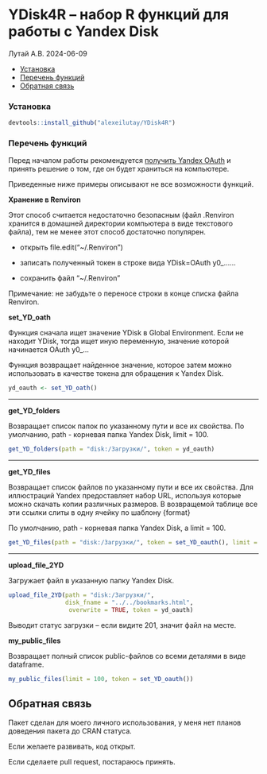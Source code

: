 YDisk4R – набор R функций для работы с Yandex Disk
================
Лутай А.В.
2024-06-09

-   [Установка](#установка)
-   [Перечень функций](#перечень-функций)
-   [Обратная связь](#обратная-связь)

### Установка

``` r
devtools::install_github("alexeilutay/YDisk4R")
```

### Перечень функций

Перед началом работы рекомендуется [получить Yandex
OAuth](https://yandex.ru/dev/id/doc/ru/register-client) и принять
решение о том, где он будет храниться на компьютере.

Приведенные ниже примеры описывают не все возможности функций.

**Хранение в Renviron**

Этот способ считается недостаточно безопасным (файл .Renviron хранится в
домашней директории компьютера в виде текстового файла), тем не менее
этот способ достаточно популярен.

-   открыть file.edit(“\~/.Renviron”)

-   записать полученный токен в строке вида YDisk=OAuth y0\_……

-   сохранить файл “\~/.Renviron”

Примечание: не забудьте о переносе строки в конце списка файла Renviron.

**set_YD_oath**

Функция сначала ищет значение YDisk в Global Environment. Если не
находит YDisk, тогда ищет иную переменную, значение которой начинается
OAuth y0\_…

Функция возвращает найденное значение, которое затем можно использовать
в качестве токена для обращения к Yandex Disk.

``` r
yd_oauth <- set_YD_oath()
```

------------------------------------------------------------------------

**get_YD_folders**

Возвращает список папок по указанному пути и все их свойства. По
умолчанию, path - корневая папка Yandex Disk, limit = 100.

``` r
get_YD_folders(path = "disk:/Загрузки/", token = yd_oauth)
```

------------------------------------------------------------------------

**get_YD_files**

Возвращает список файлов по указанному пути и все их свойства. Для
иллюстраций Yandex предоставляет набор URL, используя которые можно
скачать копии различных размеров. В возвращемой таблице все эти ссылки
слиты в одну ячейку по шаблону {format}

По умолчанию, path - корневая папка Yandex Disk, а limit = 100.

``` r
get_YD_files(path = "disk:/Загрузки/", token = set_YD_oauth(), limit = 10)
```

------------------------------------------------------------------------

**upload_file_2YD**

Загружает файл в указанную папку Yandex Disk.

``` r
upload_file_2YD(path = "disk:/Загрузки/", 
                disk_fname = "../../bookmarks.html", 
                 overwrite = TRUE, token = yd_oauth)
```

Выводит статус загрузки – если видите 201, значит файл на месте.

**my_public_files**

Возвращает полный список public-файлов со всеми деталями в виде
dataframe.

``` r
my_public_files(limit = 100, token = set_YD_oauth())
```

## Обратная связь

Пакет сделан для моего личного использования, у меня нет планов
доведения пакета до CRAN статуса.

Если желаете развивать, код открыт.

Если сделаете pull request, постараюсь принять.
